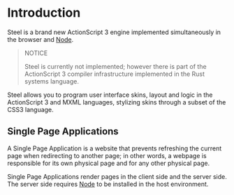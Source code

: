 # Introduction

Steel is a brand new ActionScript 3 engine implemented simultaneously in the browser and [Node](https://nodejs.org).

> NOTICE
>
> Steel is currently not implemented; however there is part of the ActionScript 3 compiler infrastructure implemented in the Rust systems language.

Steel allows you to program user interface skins, layout and logic in the ActionScript 3 and MXML languages, stylizing skins through a subset of the CSS3 language.

## Single Page Applications

A Single Page Application is a website that prevents refreshing the current page when redirecting to another page; in other words, a webpage is responsible for its own physical page and for any other physical page.

Single Page Applications render pages in the client side and the server side. The server side requires [Node](https://nodejs.org) to be installed in the host environment.